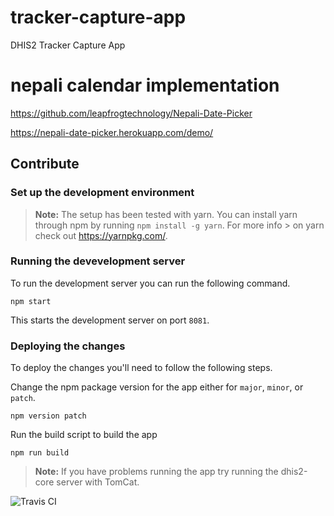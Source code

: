 # tracker-capture-app
DHIS2 Tracker Capture App

# nepali calendar implementation

https://github.com/leapfrogtechnology/Nepali-Date-Picker

https://nepali-date-picker.herokuapp.com/demo/


## Contribute

### Set up the development environment

> **Note:** The setup has been tested with yarn. You can install yarn through npm by running `npm install -g yarn`. For more info > on yarn check out https://yarnpkg.com/.

### Running the devevelopment server

To run the development server you can run the following command.

```
npm start
```

This starts the development server on port `8081`.

### Deploying the changes
To deploy the changes you'll need to follow the following steps.

Change the npm package version for the app either for `major`, `minor`, or `patch`.
```
npm version patch
```

Run the build script to build the app
```
npm run build
```
> **Note:** If you have problems running the app try running the dhis2-core server with TomCat.

![Travis CI](https://travis-ci.com/dhis2/tracker-capture-app.svg)
